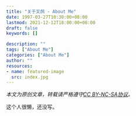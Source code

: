 ```yaml
---
title: "关于叉鸽 - About Me"
date: 1997-03-27T10:30:00+08:00
lastmod: 2021-12-12T18:00:00+08:00
draft: false
keywords: []

description: ""
tags: ["About Me"]
categories: ["About Me"]
author: ""
resources:
- name: featured-image
  src: index.jpg
---
```


*本文为原创文章，转载请严格遵守[CC BY-NC-SA协议](https://creativecommons.org/licenses/by-nc-sa/4.0/)。*

<!--more-->

这个人很懒，还没写。